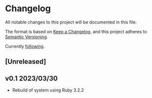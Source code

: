# Changelog

All notable changes to this project will be documented in this file.

The format is based on [Keep a Changelog](https://keepachangelog.com/en/1.0.0/),
and this project adheres to [Semantic Versioning](https://semver.org/spec/v2.0.0.html).

Currently [following](https://www.simplethread.com/how-to-create-a-new-rails-7-app-with-tailwind/).

## [Unreleased]

## v0.1 2023/03/30

- Rebuild of system using Ruby 3.2.2
